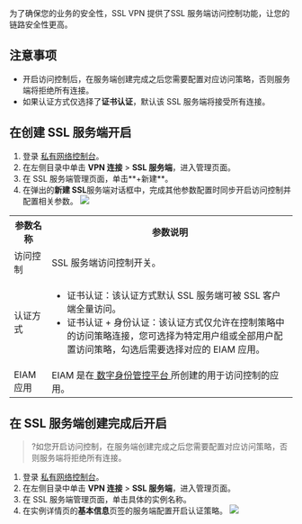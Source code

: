 为了确保您的业务的安全性，SSL VPN 提供了SSL 服务端访问控制功能，让您的链路安全性更高。

## 注意事项
- 开启访问控制后，在服务端创建完成之后您需要配置对应访问策略，否则服务端将拒绝所有连接。
- 如果认证方式仅选择了**证书认证**，默认该 SSL 服务端将接受所有连接。


## 在创建 SSL 服务端开启
1. 登录 [私有网络控制台](https://console.cloud.tencent.com/vpc/vpc?rid=1)。
2. 在左侧目录中单击 **VPN 连接** > **SSL 服务端**，进入管理页面。
3. 在 SSL 服务端管理页面，单击**+新建**。
4. 在弹出的**新建 SSL**服务端对话框中，完成其他参数配置时同步开启访问控制并配置相关参数。
![](https://qcloudimg.tencent-cloud.cn/raw/348fbf162054e55deeee0553c09e1c48.png)
<table>
<tr>
<th>参数名称</th>
<th>参数说明</th>
</tr>
<tr>
<td>访问控制</td>
<td>SSL 服务端访问控制开关。</td>
</tr>
<tr>
<td>认证方式</td>
<td><ul><li>证书认证：该认证方式默认 SSL 服务端可被 SSL 客户端全量访问。</li><li>证书认证 + 身份认证：该认证方式仅允许在控制策略中的访问策略连接，您可选择为特定用户组或全部用户配置访问策略，勾选后需要选择对应的 EIAM 应用。</li></ul></td>
</tr>
<tr>
<td>EIAM 应用</td>
<td>EIAM 是在<a href="https://console.cloud.tencent.com/eiam"> 数字身份管控平台 </a>所创建的用于访问控制的应用。</td>
</tr>
</table>


## 在 SSL 服务端创建完成后开启
>?如您开启访问控制，在服务端创建完成之后您需要配置对应访问策略，否则服务端将拒绝所有连接。
>
1. 登录 [私有网络控制台](https://console.cloud.tencent.com/vpc/vpc?rid=1)。
2. 在左侧目录中单击 **VPN 连接** > **SSL 服务端**，进入管理页面。
3. 在 SSL 服务端管理页面，单击具体的实例名称。
4. 在实例详情页的**基本信息**页签的服务端配置开启认证策略。
![](https://qcloudimg.tencent-cloud.cn/raw/8ff99966d2fbb34dc77732e72a1d3676.png)
